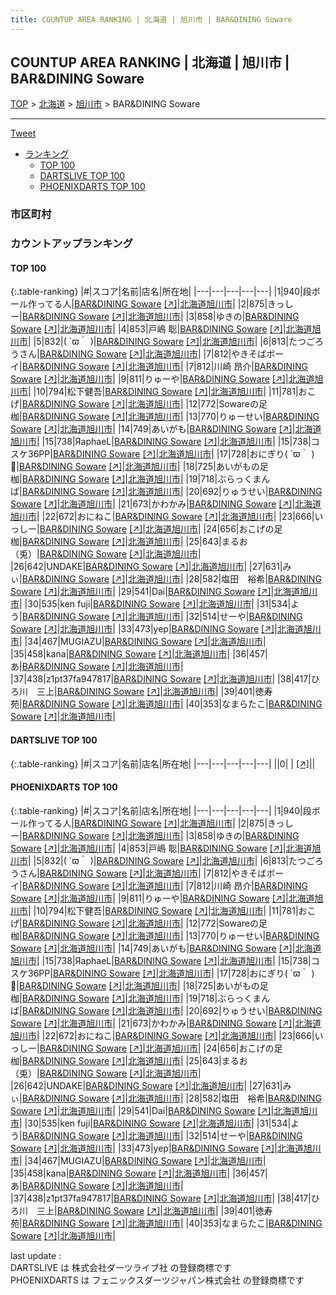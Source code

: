 ```yaml
---
title: COUNTUP AREA RANKING | 北海道 | 旭川市 | BAR&DINING Soware
---
```

## COUNTUP AREA RANKING | 北海道 | 旭川市 | BAR&DINING Soware

[TOP](/darts/rank/) > [北海道](/darts/rank/北海道/) > [旭川市](/darts/rank/北海道/旭川市/) > BAR&DINING Soware

___

<a href="https://twitter.com/share?ref_src=twsrc%5Etfw" data-text="COUNTUP AREA RANKING | 北海道旭川市BAR&DINING Soware" class="twitter-share-button" data-hashtags="DARTSLIVE,PHOENIXDARTS,darts,ダーツ" data-show-count="false">Tweet</a>

* [ランキング](#カウントアップランキング)
    * [TOP 100](#top-100)
    * [DARTSLIVE TOP 100](#dartslive-top-100)
    * [PHOENIXDARTS TOP 100](#phoenixdarts-top-100)

### 市区町村

<ul>

</ul>

### カウントアップランキング

#### TOP 100



{:.table-ranking}
|#|スコア|名前|店名|所在地|
|---|---|---|---|---|
|1|940|<span class="rank-name-pd">段ボール作ってる人</span>|<a href="/darts/rank/shops/88332.html">BAR&DINING Soware</a> <a href="https://vs.phoenixdarts.com/jp/shop/shopDetailInfo/s_88332?s_seq=88332">[↗]</a>|<a href="/darts/rank/北海道/旭川市">北海道旭川市</a>|
|2|875|<span class="rank-name-pd">きっしー</span>|<a href="/darts/rank/shops/88332.html">BAR&DINING Soware</a> <a href="https://vs.phoenixdarts.com/jp/shop/shopDetailInfo/s_88332?s_seq=88332">[↗]</a>|<a href="/darts/rank/北海道/旭川市">北海道旭川市</a>|
|3|858|<span class="rank-name-pd">ゆきの</span>|<a href="/darts/rank/shops/88332.html">BAR&DINING Soware</a> <a href="https://vs.phoenixdarts.com/jp/shop/shopDetailInfo/s_88332?s_seq=88332">[↗]</a>|<a href="/darts/rank/北海道/旭川市">北海道旭川市</a>|
|4|853|<span class="rank-name-pd"><span class="pro-icon-pd"></span>戸嶋 聡</span>|<a href="/darts/rank/shops/88332.html">BAR&DINING Soware</a> <a href="https://vs.phoenixdarts.com/jp/shop/shopDetailInfo/s_88332?s_seq=88332">[↗]</a>|<a href="/darts/rank/北海道/旭川市">北海道旭川市</a>|
|5|832|<span class="rank-name-pd">( ´ϖ｀ )</span>|<a href="/darts/rank/shops/88332.html">BAR&DINING Soware</a> <a href="https://vs.phoenixdarts.com/jp/shop/shopDetailInfo/s_88332?s_seq=88332">[↗]</a>|<a href="/darts/rank/北海道/旭川市">北海道旭川市</a>|
|6|813|<span class="rank-name-pd">たつごろうさん</span>|<a href="/darts/rank/shops/88332.html">BAR&DINING Soware</a> <a href="https://vs.phoenixdarts.com/jp/shop/shopDetailInfo/s_88332?s_seq=88332">[↗]</a>|<a href="/darts/rank/北海道/旭川市">北海道旭川市</a>|
|7|812|<span class="rank-name-pd">やきそばボーイ</span>|<a href="/darts/rank/shops/88332.html">BAR&DINING Soware</a> <a href="https://vs.phoenixdarts.com/jp/shop/shopDetailInfo/s_88332?s_seq=88332">[↗]</a>|<a href="/darts/rank/北海道/旭川市">北海道旭川市</a>|
|7|812|<span class="rank-name-pd">川崎 昂介</span>|<a href="/darts/rank/shops/88332.html">BAR&DINING Soware</a> <a href="https://vs.phoenixdarts.com/jp/shop/shopDetailInfo/s_88332?s_seq=88332">[↗]</a>|<a href="/darts/rank/北海道/旭川市">北海道旭川市</a>|
|9|811|<span class="rank-name-pd">りゅーや</span>|<a href="/darts/rank/shops/88332.html">BAR&DINING Soware</a> <a href="https://vs.phoenixdarts.com/jp/shop/shopDetailInfo/s_88332?s_seq=88332">[↗]</a>|<a href="/darts/rank/北海道/旭川市">北海道旭川市</a>|
|10|794|<span class="rank-name-pd">松下健吾</span>|<a href="/darts/rank/shops/88332.html">BAR&DINING Soware</a> <a href="https://vs.phoenixdarts.com/jp/shop/shopDetailInfo/s_88332?s_seq=88332">[↗]</a>|<a href="/darts/rank/北海道/旭川市">北海道旭川市</a>|
|11|781|<span class="rank-name-pd">おこげ</span>|<a href="/darts/rank/shops/88332.html">BAR&DINING Soware</a> <a href="https://vs.phoenixdarts.com/jp/shop/shopDetailInfo/s_88332?s_seq=88332">[↗]</a>|<a href="/darts/rank/北海道/旭川市">北海道旭川市</a>|
|12|772|<span class="rank-name-pd">Sowareの足枷</span>|<a href="/darts/rank/shops/88332.html">BAR&DINING Soware</a> <a href="https://vs.phoenixdarts.com/jp/shop/shopDetailInfo/s_88332?s_seq=88332">[↗]</a>|<a href="/darts/rank/北海道/旭川市">北海道旭川市</a>|
|13|770|<span class="rank-name-pd">りゅーせい</span>|<a href="/darts/rank/shops/88332.html">BAR&DINING Soware</a> <a href="https://vs.phoenixdarts.com/jp/shop/shopDetailInfo/s_88332?s_seq=88332">[↗]</a>|<a href="/darts/rank/北海道/旭川市">北海道旭川市</a>|
|14|749|<span class="rank-name-pd">あいがも</span>|<a href="/darts/rank/shops/88332.html">BAR&DINING Soware</a> <a href="https://vs.phoenixdarts.com/jp/shop/shopDetailInfo/s_88332?s_seq=88332">[↗]</a>|<a href="/darts/rank/北海道/旭川市">北海道旭川市</a>|
|15|738|<span class="rank-name-pd">ЯaphaeL</span>|<a href="/darts/rank/shops/88332.html">BAR&DINING Soware</a> <a href="https://vs.phoenixdarts.com/jp/shop/shopDetailInfo/s_88332?s_seq=88332">[↗]</a>|<a href="/darts/rank/北海道/旭川市">北海道旭川市</a>|
|15|738|<span class="rank-name-pd">コスケ36PP</span>|<a href="/darts/rank/shops/88332.html">BAR&DINING Soware</a> <a href="https://vs.phoenixdarts.com/jp/shop/shopDetailInfo/s_88332?s_seq=88332">[↗]</a>|<a href="/darts/rank/北海道/旭川市">北海道旭川市</a>|
|17|728|<span class="rank-name-pd">おにぎり( ´ϖ｀ )🍙</span>|<a href="/darts/rank/shops/88332.html">BAR&DINING Soware</a> <a href="https://vs.phoenixdarts.com/jp/shop/shopDetailInfo/s_88332?s_seq=88332">[↗]</a>|<a href="/darts/rank/北海道/旭川市">北海道旭川市</a>|
|18|725|<span class="rank-name-pd">あいがもの足枷</span>|<a href="/darts/rank/shops/88332.html">BAR&DINING Soware</a> <a href="https://vs.phoenixdarts.com/jp/shop/shopDetailInfo/s_88332?s_seq=88332">[↗]</a>|<a href="/darts/rank/北海道/旭川市">北海道旭川市</a>|
|19|718|<span class="rank-name-pd">ぶらっくまんば</span>|<a href="/darts/rank/shops/88332.html">BAR&DINING Soware</a> <a href="https://vs.phoenixdarts.com/jp/shop/shopDetailInfo/s_88332?s_seq=88332">[↗]</a>|<a href="/darts/rank/北海道/旭川市">北海道旭川市</a>|
|20|692|<span class="rank-name-pd">りゅうせい</span>|<a href="/darts/rank/shops/88332.html">BAR&DINING Soware</a> <a href="https://vs.phoenixdarts.com/jp/shop/shopDetailInfo/s_88332?s_seq=88332">[↗]</a>|<a href="/darts/rank/北海道/旭川市">北海道旭川市</a>|
|21|673|<span class="rank-name-pd">かわかみ</span>|<a href="/darts/rank/shops/88332.html">BAR&DINING Soware</a> <a href="https://vs.phoenixdarts.com/jp/shop/shopDetailInfo/s_88332?s_seq=88332">[↗]</a>|<a href="/darts/rank/北海道/旭川市">北海道旭川市</a>|
|22|672|<span class="rank-name-pd">おにねこ</span>|<a href="/darts/rank/shops/88332.html">BAR&DINING Soware</a> <a href="https://vs.phoenixdarts.com/jp/shop/shopDetailInfo/s_88332?s_seq=88332">[↗]</a>|<a href="/darts/rank/北海道/旭川市">北海道旭川市</a>|
|23|666|<span class="rank-name-pd">いっしー</span>|<a href="/darts/rank/shops/88332.html">BAR&DINING Soware</a> <a href="https://vs.phoenixdarts.com/jp/shop/shopDetailInfo/s_88332?s_seq=88332">[↗]</a>|<a href="/darts/rank/北海道/旭川市">北海道旭川市</a>|
|24|656|<span class="rank-name-pd">おこげの足枷</span>|<a href="/darts/rank/shops/88332.html">BAR&DINING Soware</a> <a href="https://vs.phoenixdarts.com/jp/shop/shopDetailInfo/s_88332?s_seq=88332">[↗]</a>|<a href="/darts/rank/北海道/旭川市">北海道旭川市</a>|
|25|643|<span class="rank-name-pd">まるお（兎）</span>|<a href="/darts/rank/shops/88332.html">BAR&DINING Soware</a> <a href="https://vs.phoenixdarts.com/jp/shop/shopDetailInfo/s_88332?s_seq=88332">[↗]</a>|<a href="/darts/rank/北海道/旭川市">北海道旭川市</a>|
|26|642|<span class="rank-name-pd">UNDAKE</span>|<a href="/darts/rank/shops/88332.html">BAR&DINING Soware</a> <a href="https://vs.phoenixdarts.com/jp/shop/shopDetailInfo/s_88332?s_seq=88332">[↗]</a>|<a href="/darts/rank/北海道/旭川市">北海道旭川市</a>|
|27|631|<span class="rank-name-pd">みぃ</span>|<a href="/darts/rank/shops/88332.html">BAR&DINING Soware</a> <a href="https://vs.phoenixdarts.com/jp/shop/shopDetailInfo/s_88332?s_seq=88332">[↗]</a>|<a href="/darts/rank/北海道/旭川市">北海道旭川市</a>|
|28|582|<span class="rank-name-pd">塩田　裕希</span>|<a href="/darts/rank/shops/88332.html">BAR&DINING Soware</a> <a href="https://vs.phoenixdarts.com/jp/shop/shopDetailInfo/s_88332?s_seq=88332">[↗]</a>|<a href="/darts/rank/北海道/旭川市">北海道旭川市</a>|
|29|541|<span class="rank-name-pd">Dai</span>|<a href="/darts/rank/shops/88332.html">BAR&DINING Soware</a> <a href="https://vs.phoenixdarts.com/jp/shop/shopDetailInfo/s_88332?s_seq=88332">[↗]</a>|<a href="/darts/rank/北海道/旭川市">北海道旭川市</a>|
|30|535|<span class="rank-name-pd">ken fuji</span>|<a href="/darts/rank/shops/88332.html">BAR&DINING Soware</a> <a href="https://vs.phoenixdarts.com/jp/shop/shopDetailInfo/s_88332?s_seq=88332">[↗]</a>|<a href="/darts/rank/北海道/旭川市">北海道旭川市</a>|
|31|534|<span class="rank-name-pd">よう</span>|<a href="/darts/rank/shops/88332.html">BAR&DINING Soware</a> <a href="https://vs.phoenixdarts.com/jp/shop/shopDetailInfo/s_88332?s_seq=88332">[↗]</a>|<a href="/darts/rank/北海道/旭川市">北海道旭川市</a>|
|32|514|<span class="rank-name-pd">せーや</span>|<a href="/darts/rank/shops/88332.html">BAR&DINING Soware</a> <a href="https://vs.phoenixdarts.com/jp/shop/shopDetailInfo/s_88332?s_seq=88332">[↗]</a>|<a href="/darts/rank/北海道/旭川市">北海道旭川市</a>|
|33|473|<span class="rank-name-pd">yep</span>|<a href="/darts/rank/shops/88332.html">BAR&DINING Soware</a> <a href="https://vs.phoenixdarts.com/jp/shop/shopDetailInfo/s_88332?s_seq=88332">[↗]</a>|<a href="/darts/rank/北海道/旭川市">北海道旭川市</a>|
|34|467|<span class="rank-name-pd">MUGIAZU</span>|<a href="/darts/rank/shops/88332.html">BAR&DINING Soware</a> <a href="https://vs.phoenixdarts.com/jp/shop/shopDetailInfo/s_88332?s_seq=88332">[↗]</a>|<a href="/darts/rank/北海道/旭川市">北海道旭川市</a>|
|35|458|<span class="rank-name-pd">kana</span>|<a href="/darts/rank/shops/88332.html">BAR&DINING Soware</a> <a href="https://vs.phoenixdarts.com/jp/shop/shopDetailInfo/s_88332?s_seq=88332">[↗]</a>|<a href="/darts/rank/北海道/旭川市">北海道旭川市</a>|
|36|457|<span class="rank-name-pd">あ</span>|<a href="/darts/rank/shops/88332.html">BAR&DINING Soware</a> <a href="https://vs.phoenixdarts.com/jp/shop/shopDetailInfo/s_88332?s_seq=88332">[↗]</a>|<a href="/darts/rank/北海道/旭川市">北海道旭川市</a>|
|37|438|<span class="rank-name-pd">z1pt37fa947817</span>|<a href="/darts/rank/shops/88332.html">BAR&DINING Soware</a> <a href="https://vs.phoenixdarts.com/jp/shop/shopDetailInfo/s_88332?s_seq=88332">[↗]</a>|<a href="/darts/rank/北海道/旭川市">北海道旭川市</a>|
|38|417|<span class="rank-name-pd">ひろ川　三上</span>|<a href="/darts/rank/shops/88332.html">BAR&DINING Soware</a> <a href="https://vs.phoenixdarts.com/jp/shop/shopDetailInfo/s_88332?s_seq=88332">[↗]</a>|<a href="/darts/rank/北海道/旭川市">北海道旭川市</a>|
|39|401|<span class="rank-name-pd">徳寿苑</span>|<a href="/darts/rank/shops/88332.html">BAR&DINING Soware</a> <a href="https://vs.phoenixdarts.com/jp/shop/shopDetailInfo/s_88332?s_seq=88332">[↗]</a>|<a href="/darts/rank/北海道/旭川市">北海道旭川市</a>|
|40|353|<span class="rank-name-pd">なまらたこ</span>|<a href="/darts/rank/shops/88332.html">BAR&DINING Soware</a> <a href="https://vs.phoenixdarts.com/jp/shop/shopDetailInfo/s_88332?s_seq=88332">[↗]</a>|<a href="/darts/rank/北海道/旭川市">北海道旭川市</a>|


#### DARTSLIVE TOP 100



{:.table-ranking}
|#|スコア|名前|店名|所在地|
|---|---|---|---|---|
||0|<span class="rank-name-dl"> </span>|<a href="/darts/rank/shops/.html"></a> <a href="">[↗]</a>|<a href="/darts/rank//"></a>|


#### PHOENIXDARTS TOP 100



{:.table-ranking}
|#|スコア|名前|店名|所在地|
|---|---|---|---|---|
|1|940|<span class="rank-name-pd">段ボール作ってる人</span>|<a href="/darts/rank/shops/88332.html">BAR&DINING Soware</a> <a href="https://vs.phoenixdarts.com/jp/shop/shopDetailInfo/s_88332?s_seq=88332">[↗]</a>|<a href="/darts/rank/北海道/旭川市">北海道旭川市</a>|
|2|875|<span class="rank-name-pd">きっしー</span>|<a href="/darts/rank/shops/88332.html">BAR&DINING Soware</a> <a href="https://vs.phoenixdarts.com/jp/shop/shopDetailInfo/s_88332?s_seq=88332">[↗]</a>|<a href="/darts/rank/北海道/旭川市">北海道旭川市</a>|
|3|858|<span class="rank-name-pd">ゆきの</span>|<a href="/darts/rank/shops/88332.html">BAR&DINING Soware</a> <a href="https://vs.phoenixdarts.com/jp/shop/shopDetailInfo/s_88332?s_seq=88332">[↗]</a>|<a href="/darts/rank/北海道/旭川市">北海道旭川市</a>|
|4|853|<span class="rank-name-pd"><span class="pro-icon-pd"></span>戸嶋 聡</span>|<a href="/darts/rank/shops/88332.html">BAR&DINING Soware</a> <a href="https://vs.phoenixdarts.com/jp/shop/shopDetailInfo/s_88332?s_seq=88332">[↗]</a>|<a href="/darts/rank/北海道/旭川市">北海道旭川市</a>|
|5|832|<span class="rank-name-pd">( ´ϖ｀ )</span>|<a href="/darts/rank/shops/88332.html">BAR&DINING Soware</a> <a href="https://vs.phoenixdarts.com/jp/shop/shopDetailInfo/s_88332?s_seq=88332">[↗]</a>|<a href="/darts/rank/北海道/旭川市">北海道旭川市</a>|
|6|813|<span class="rank-name-pd">たつごろうさん</span>|<a href="/darts/rank/shops/88332.html">BAR&DINING Soware</a> <a href="https://vs.phoenixdarts.com/jp/shop/shopDetailInfo/s_88332?s_seq=88332">[↗]</a>|<a href="/darts/rank/北海道/旭川市">北海道旭川市</a>|
|7|812|<span class="rank-name-pd">やきそばボーイ</span>|<a href="/darts/rank/shops/88332.html">BAR&DINING Soware</a> <a href="https://vs.phoenixdarts.com/jp/shop/shopDetailInfo/s_88332?s_seq=88332">[↗]</a>|<a href="/darts/rank/北海道/旭川市">北海道旭川市</a>|
|7|812|<span class="rank-name-pd">川崎 昂介</span>|<a href="/darts/rank/shops/88332.html">BAR&DINING Soware</a> <a href="https://vs.phoenixdarts.com/jp/shop/shopDetailInfo/s_88332?s_seq=88332">[↗]</a>|<a href="/darts/rank/北海道/旭川市">北海道旭川市</a>|
|9|811|<span class="rank-name-pd">りゅーや</span>|<a href="/darts/rank/shops/88332.html">BAR&DINING Soware</a> <a href="https://vs.phoenixdarts.com/jp/shop/shopDetailInfo/s_88332?s_seq=88332">[↗]</a>|<a href="/darts/rank/北海道/旭川市">北海道旭川市</a>|
|10|794|<span class="rank-name-pd">松下健吾</span>|<a href="/darts/rank/shops/88332.html">BAR&DINING Soware</a> <a href="https://vs.phoenixdarts.com/jp/shop/shopDetailInfo/s_88332?s_seq=88332">[↗]</a>|<a href="/darts/rank/北海道/旭川市">北海道旭川市</a>|
|11|781|<span class="rank-name-pd">おこげ</span>|<a href="/darts/rank/shops/88332.html">BAR&DINING Soware</a> <a href="https://vs.phoenixdarts.com/jp/shop/shopDetailInfo/s_88332?s_seq=88332">[↗]</a>|<a href="/darts/rank/北海道/旭川市">北海道旭川市</a>|
|12|772|<span class="rank-name-pd">Sowareの足枷</span>|<a href="/darts/rank/shops/88332.html">BAR&DINING Soware</a> <a href="https://vs.phoenixdarts.com/jp/shop/shopDetailInfo/s_88332?s_seq=88332">[↗]</a>|<a href="/darts/rank/北海道/旭川市">北海道旭川市</a>|
|13|770|<span class="rank-name-pd">りゅーせい</span>|<a href="/darts/rank/shops/88332.html">BAR&DINING Soware</a> <a href="https://vs.phoenixdarts.com/jp/shop/shopDetailInfo/s_88332?s_seq=88332">[↗]</a>|<a href="/darts/rank/北海道/旭川市">北海道旭川市</a>|
|14|749|<span class="rank-name-pd">あいがも</span>|<a href="/darts/rank/shops/88332.html">BAR&DINING Soware</a> <a href="https://vs.phoenixdarts.com/jp/shop/shopDetailInfo/s_88332?s_seq=88332">[↗]</a>|<a href="/darts/rank/北海道/旭川市">北海道旭川市</a>|
|15|738|<span class="rank-name-pd">ЯaphaeL</span>|<a href="/darts/rank/shops/88332.html">BAR&DINING Soware</a> <a href="https://vs.phoenixdarts.com/jp/shop/shopDetailInfo/s_88332?s_seq=88332">[↗]</a>|<a href="/darts/rank/北海道/旭川市">北海道旭川市</a>|
|15|738|<span class="rank-name-pd">コスケ36PP</span>|<a href="/darts/rank/shops/88332.html">BAR&DINING Soware</a> <a href="https://vs.phoenixdarts.com/jp/shop/shopDetailInfo/s_88332?s_seq=88332">[↗]</a>|<a href="/darts/rank/北海道/旭川市">北海道旭川市</a>|
|17|728|<span class="rank-name-pd">おにぎり( ´ϖ｀ )🍙</span>|<a href="/darts/rank/shops/88332.html">BAR&DINING Soware</a> <a href="https://vs.phoenixdarts.com/jp/shop/shopDetailInfo/s_88332?s_seq=88332">[↗]</a>|<a href="/darts/rank/北海道/旭川市">北海道旭川市</a>|
|18|725|<span class="rank-name-pd">あいがもの足枷</span>|<a href="/darts/rank/shops/88332.html">BAR&DINING Soware</a> <a href="https://vs.phoenixdarts.com/jp/shop/shopDetailInfo/s_88332?s_seq=88332">[↗]</a>|<a href="/darts/rank/北海道/旭川市">北海道旭川市</a>|
|19|718|<span class="rank-name-pd">ぶらっくまんば</span>|<a href="/darts/rank/shops/88332.html">BAR&DINING Soware</a> <a href="https://vs.phoenixdarts.com/jp/shop/shopDetailInfo/s_88332?s_seq=88332">[↗]</a>|<a href="/darts/rank/北海道/旭川市">北海道旭川市</a>|
|20|692|<span class="rank-name-pd">りゅうせい</span>|<a href="/darts/rank/shops/88332.html">BAR&DINING Soware</a> <a href="https://vs.phoenixdarts.com/jp/shop/shopDetailInfo/s_88332?s_seq=88332">[↗]</a>|<a href="/darts/rank/北海道/旭川市">北海道旭川市</a>|
|21|673|<span class="rank-name-pd">かわかみ</span>|<a href="/darts/rank/shops/88332.html">BAR&DINING Soware</a> <a href="https://vs.phoenixdarts.com/jp/shop/shopDetailInfo/s_88332?s_seq=88332">[↗]</a>|<a href="/darts/rank/北海道/旭川市">北海道旭川市</a>|
|22|672|<span class="rank-name-pd">おにねこ</span>|<a href="/darts/rank/shops/88332.html">BAR&DINING Soware</a> <a href="https://vs.phoenixdarts.com/jp/shop/shopDetailInfo/s_88332?s_seq=88332">[↗]</a>|<a href="/darts/rank/北海道/旭川市">北海道旭川市</a>|
|23|666|<span class="rank-name-pd">いっしー</span>|<a href="/darts/rank/shops/88332.html">BAR&DINING Soware</a> <a href="https://vs.phoenixdarts.com/jp/shop/shopDetailInfo/s_88332?s_seq=88332">[↗]</a>|<a href="/darts/rank/北海道/旭川市">北海道旭川市</a>|
|24|656|<span class="rank-name-pd">おこげの足枷</span>|<a href="/darts/rank/shops/88332.html">BAR&DINING Soware</a> <a href="https://vs.phoenixdarts.com/jp/shop/shopDetailInfo/s_88332?s_seq=88332">[↗]</a>|<a href="/darts/rank/北海道/旭川市">北海道旭川市</a>|
|25|643|<span class="rank-name-pd">まるお（兎）</span>|<a href="/darts/rank/shops/88332.html">BAR&DINING Soware</a> <a href="https://vs.phoenixdarts.com/jp/shop/shopDetailInfo/s_88332?s_seq=88332">[↗]</a>|<a href="/darts/rank/北海道/旭川市">北海道旭川市</a>|
|26|642|<span class="rank-name-pd">UNDAKE</span>|<a href="/darts/rank/shops/88332.html">BAR&DINING Soware</a> <a href="https://vs.phoenixdarts.com/jp/shop/shopDetailInfo/s_88332?s_seq=88332">[↗]</a>|<a href="/darts/rank/北海道/旭川市">北海道旭川市</a>|
|27|631|<span class="rank-name-pd">みぃ</span>|<a href="/darts/rank/shops/88332.html">BAR&DINING Soware</a> <a href="https://vs.phoenixdarts.com/jp/shop/shopDetailInfo/s_88332?s_seq=88332">[↗]</a>|<a href="/darts/rank/北海道/旭川市">北海道旭川市</a>|
|28|582|<span class="rank-name-pd">塩田　裕希</span>|<a href="/darts/rank/shops/88332.html">BAR&DINING Soware</a> <a href="https://vs.phoenixdarts.com/jp/shop/shopDetailInfo/s_88332?s_seq=88332">[↗]</a>|<a href="/darts/rank/北海道/旭川市">北海道旭川市</a>|
|29|541|<span class="rank-name-pd">Dai</span>|<a href="/darts/rank/shops/88332.html">BAR&DINING Soware</a> <a href="https://vs.phoenixdarts.com/jp/shop/shopDetailInfo/s_88332?s_seq=88332">[↗]</a>|<a href="/darts/rank/北海道/旭川市">北海道旭川市</a>|
|30|535|<span class="rank-name-pd">ken fuji</span>|<a href="/darts/rank/shops/88332.html">BAR&DINING Soware</a> <a href="https://vs.phoenixdarts.com/jp/shop/shopDetailInfo/s_88332?s_seq=88332">[↗]</a>|<a href="/darts/rank/北海道/旭川市">北海道旭川市</a>|
|31|534|<span class="rank-name-pd">よう</span>|<a href="/darts/rank/shops/88332.html">BAR&DINING Soware</a> <a href="https://vs.phoenixdarts.com/jp/shop/shopDetailInfo/s_88332?s_seq=88332">[↗]</a>|<a href="/darts/rank/北海道/旭川市">北海道旭川市</a>|
|32|514|<span class="rank-name-pd">せーや</span>|<a href="/darts/rank/shops/88332.html">BAR&DINING Soware</a> <a href="https://vs.phoenixdarts.com/jp/shop/shopDetailInfo/s_88332?s_seq=88332">[↗]</a>|<a href="/darts/rank/北海道/旭川市">北海道旭川市</a>|
|33|473|<span class="rank-name-pd">yep</span>|<a href="/darts/rank/shops/88332.html">BAR&DINING Soware</a> <a href="https://vs.phoenixdarts.com/jp/shop/shopDetailInfo/s_88332?s_seq=88332">[↗]</a>|<a href="/darts/rank/北海道/旭川市">北海道旭川市</a>|
|34|467|<span class="rank-name-pd">MUGIAZU</span>|<a href="/darts/rank/shops/88332.html">BAR&DINING Soware</a> <a href="https://vs.phoenixdarts.com/jp/shop/shopDetailInfo/s_88332?s_seq=88332">[↗]</a>|<a href="/darts/rank/北海道/旭川市">北海道旭川市</a>|
|35|458|<span class="rank-name-pd">kana</span>|<a href="/darts/rank/shops/88332.html">BAR&DINING Soware</a> <a href="https://vs.phoenixdarts.com/jp/shop/shopDetailInfo/s_88332?s_seq=88332">[↗]</a>|<a href="/darts/rank/北海道/旭川市">北海道旭川市</a>|
|36|457|<span class="rank-name-pd">あ</span>|<a href="/darts/rank/shops/88332.html">BAR&DINING Soware</a> <a href="https://vs.phoenixdarts.com/jp/shop/shopDetailInfo/s_88332?s_seq=88332">[↗]</a>|<a href="/darts/rank/北海道/旭川市">北海道旭川市</a>|
|37|438|<span class="rank-name-pd">z1pt37fa947817</span>|<a href="/darts/rank/shops/88332.html">BAR&DINING Soware</a> <a href="https://vs.phoenixdarts.com/jp/shop/shopDetailInfo/s_88332?s_seq=88332">[↗]</a>|<a href="/darts/rank/北海道/旭川市">北海道旭川市</a>|
|38|417|<span class="rank-name-pd">ひろ川　三上</span>|<a href="/darts/rank/shops/88332.html">BAR&DINING Soware</a> <a href="https://vs.phoenixdarts.com/jp/shop/shopDetailInfo/s_88332?s_seq=88332">[↗]</a>|<a href="/darts/rank/北海道/旭川市">北海道旭川市</a>|
|39|401|<span class="rank-name-pd">徳寿苑</span>|<a href="/darts/rank/shops/88332.html">BAR&DINING Soware</a> <a href="https://vs.phoenixdarts.com/jp/shop/shopDetailInfo/s_88332?s_seq=88332">[↗]</a>|<a href="/darts/rank/北海道/旭川市">北海道旭川市</a>|
|40|353|<span class="rank-name-pd">なまらたこ</span>|<a href="/darts/rank/shops/88332.html">BAR&DINING Soware</a> <a href="https://vs.phoenixdarts.com/jp/shop/shopDetailInfo/s_88332?s_seq=88332">[↗]</a>|<a href="/darts/rank/北海道/旭川市">北海道旭川市</a>|


<div class="footer border-top border-gray-light mt-5 pt-3 text-right text-gray">
    last update : <span style="font-weight: italic" id="foot_last_modified"></span><br />
    DARTSLIVE は 株式会社ダーツライブ社 の登録商標です<br />
    PHOENIXDARTS は フェニックスダーツジャパン株式会社 の登録商標です<br />
</div>

<script src="https://cdnjs.cloudflare.com/ajax/libs/jquery.tablesorter/2.31.3/js/jquery.tablesorter.min.js" integrity="sha512-qzgd5cYSZcosqpzpn7zF2ZId8f/8CHmFKZ8j7mU4OUXTNRd5g+ZHBPsgKEwoqxCtdQvExE5LprwwPAgoicguNg==" crossorigin="anonymous" referrerpolicy="no-referrer"></script>
<link rel="stylesheet" href="https://cdnjs.cloudflare.com/ajax/libs/jquery.tablesorter/2.31.3/css/theme.default.min.css" integrity="sha512-wghhOJkjQX0Lh3NSWvNKeZ0ZpNn+SPVXX1Qyc9OCaogADktxrBiBdKGDoqVUOyhStvMBmJQ8ZdMHiR3wuEq8+w==" crossorigin="anonymous" referrerpolicy="no-referrer" />
<script>
$(function() {
    $(".table-ranking").tablesorter({sortList:[[0, 0]]});
    $("#foot_last_modified").text(formatDate(new Date(document.lastModified), 'yyyy-MM-dd HH:mm:ss'));
});
</script>

<script async src="https://platform.twitter.com/widgets.js" charset="utf-8"></script>